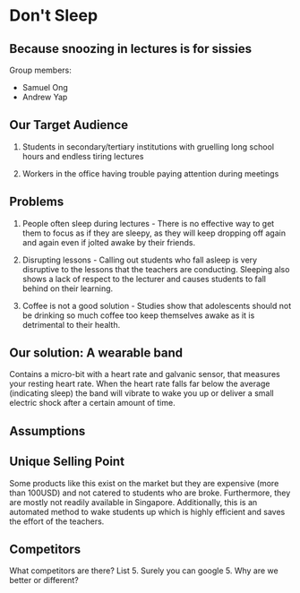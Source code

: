 # Don't Sleep
## Because snoozing in lectures is for sissies

Group members: 
* Samuel Ong
* Andrew Yap

## Our Target Audience
1. Students in secondary/tertiary institutions with gruelling long school hours and endless tiring lectures

2. Workers in the office having trouble paying attention during meetings

## Problems
1. People often sleep during lectures - 
There is no effective way to get them to focus as if they are sleepy, as they will keep dropping off again and again even if jolted awake by their friends.

2. Disrupting lessons - 
Calling out students who fall asleep is very disruptive to the lessons that the teachers are conducting. Sleeping also shows a lack of respect to the lecturer and causes students to fall behind on their learning.

3. Coffee is not a good solution - 
Studies show that adolescents should not be drinking so much coffee too keep themselves awake as it is detrimental to their health.

## Our solution: A wearable band
Contains a micro-bit with a heart rate and galvanic sensor, that measures your resting heart rate. When the heart rate falls far below the average (indicating sleep) the band will vibrate to wake you up or deliver a small electric shock after a certain amount of time.

## Assumptions


## Unique Selling Point
Some products like this exist on the market but they are expensive (more than 100USD) and not catered to students who are broke. Furthermore, they are mostly not readily available in Singapore. Additionally, this is an automated method to wake students up which is highly efficient and saves the effort of the teachers.

## Competitors
What competitors are there? List 5. Surely you can google 5.
Why are we better or different?
